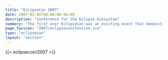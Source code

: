 ```yaml
---
title: "EclipseCon 2007"
date: 2007-03-05T08:00:00-04:00
description: "Conference for the Eclipse Ecosystem"
summary: "The first ever EclipseCon was an exciting event that demonstrated the vitality of the Eclipse ecosystem!"
page_favicon: "2007/eclipsecon/favicon.ico"
type: "eclipsecon"
layout: "section"
---
```


{{< eclipsecon/2007 >}}